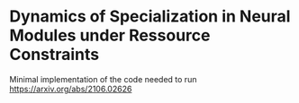 # Dynamics of Specialization in Neural Modules under Ressource Constraints

Minimal implementation of the code needed to run https://arxiv.org/abs/2106.02626
